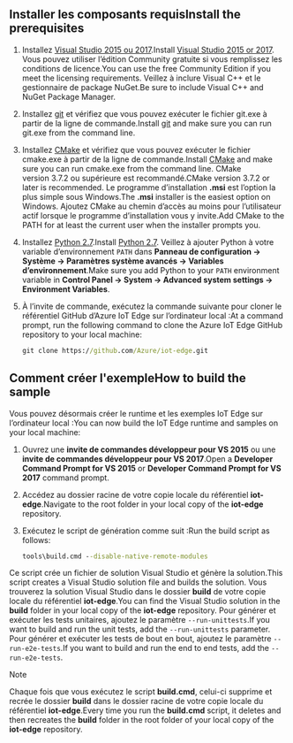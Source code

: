 ## <a name="install-the-prerequisites"></a><span data-ttu-id="85923-101">Installer les composants requis</span><span class="sxs-lookup"><span data-stu-id="85923-101">Install the prerequisites</span></span>

1. <span data-ttu-id="85923-102">Installez [Visual Studio 2015 ou 2017](https://www.visualstudio.com).</span><span class="sxs-lookup"><span data-stu-id="85923-102">Install [Visual Studio 2015 or 2017](https://www.visualstudio.com).</span></span> <span data-ttu-id="85923-103">Vous pouvez utiliser l’édition Community gratuite si vous remplissez les conditions de licence.</span><span class="sxs-lookup"><span data-stu-id="85923-103">You can use the free Community Edition if you meet the licensing requirements.</span></span> <span data-ttu-id="85923-104">Veillez à inclure Visual C++ et le gestionnaire de package NuGet.</span><span class="sxs-lookup"><span data-stu-id="85923-104">Be sure to include Visual C++ and NuGet Package Manager.</span></span>

1. <span data-ttu-id="85923-105">Installez [git](http://www.git-scm.com) et vérifiez que vous pouvez exécuter le fichier git.exe à partir de la ligne de commande.</span><span class="sxs-lookup"><span data-stu-id="85923-105">Install [git](http://www.git-scm.com) and make sure you can run git.exe from the command line.</span></span>

1. <span data-ttu-id="85923-106">Installez [CMake](https://cmake.org/download/) et vérifiez que vous pouvez exécuter le fichier cmake.exe à partir de la ligne de commande.</span><span class="sxs-lookup"><span data-stu-id="85923-106">Install [CMake](https://cmake.org/download/) and make sure you can run cmake.exe from the command line.</span></span> <span data-ttu-id="85923-107">CMake version 3.7.2 ou supérieure est recommandé.</span><span class="sxs-lookup"><span data-stu-id="85923-107">CMake version 3.7.2 or later is recommended.</span></span> <span data-ttu-id="85923-108">Le programme d’installation **.msi** est l’option la plus simple sous Windows.</span><span class="sxs-lookup"><span data-stu-id="85923-108">The **.msi** installer is the easiest option on Windows.</span></span> <span data-ttu-id="85923-109">Ajoutez CMake au chemin d’accès au moins pour l’utilisateur actif lorsque le programme d’installation vous y invite.</span><span class="sxs-lookup"><span data-stu-id="85923-109">Add CMake to the PATH for at least the current user when the installer prompts you.</span></span>

1. <span data-ttu-id="85923-110">Installez [Python 2.7](https://www.python.org/downloads/release/python-27).</span><span class="sxs-lookup"><span data-stu-id="85923-110">Install [Python 2.7](https://www.python.org/downloads/release/python-27).</span></span> <span data-ttu-id="85923-111">Veillez à ajouter Python à votre variable d’environnement `PATH` dans **Panneau de configuration -> Système -> Paramètres système avancés -> Variables d’environnement**.</span><span class="sxs-lookup"><span data-stu-id="85923-111">Make sure you add Python to your `PATH` environment variable in **Control Panel -> System -> Advanced system settings -> Environment Variables**.</span></span>

1. <span data-ttu-id="85923-112">À l’invite de commande, exécutez la commande suivante pour cloner le référentiel GitHub d’Azure IoT Edge sur l’ordinateur local :</span><span class="sxs-lookup"><span data-stu-id="85923-112">At a command prompt, run the following command to clone the Azure IoT Edge GitHub repository to your local machine:</span></span>

    ```cmd
    git clone https://github.com/Azure/iot-edge.git
    ```

## <a name="how-to-build-the-sample"></a><span data-ttu-id="85923-113">Comment créer l'exemple</span><span class="sxs-lookup"><span data-stu-id="85923-113">How to build the sample</span></span>

<span data-ttu-id="85923-114">Vous pouvez désormais créer le runtime et les exemples IoT Edge sur l’ordinateur local :</span><span class="sxs-lookup"><span data-stu-id="85923-114">You can now build the IoT Edge runtime and samples on your local machine:</span></span>

1. <span data-ttu-id="85923-115">Ouvrez une **invite de commandes développeur pour VS 2015** ou une **invite de commandes développeur pour VS 2017**.</span><span class="sxs-lookup"><span data-stu-id="85923-115">Open a **Developer Command Prompt for VS 2015** or **Developer Command Prompt for VS 2017** command prompt.</span></span>

1. <span data-ttu-id="85923-116">Accédez au dossier racine de votre copie locale du référentiel **iot-edge**.</span><span class="sxs-lookup"><span data-stu-id="85923-116">Navigate to the root folder in your local copy of the **iot-edge** repository.</span></span>

1. <span data-ttu-id="85923-117">Exécutez le script de génération comme suit :</span><span class="sxs-lookup"><span data-stu-id="85923-117">Run the build script as follows:</span></span>

    ```cmd
    tools\build.cmd --disable-native-remote-modules
    ```

<span data-ttu-id="85923-118">Ce script crée un fichier de solution Visual Studio et génère la solution.</span><span class="sxs-lookup"><span data-stu-id="85923-118">This script creates a Visual Studio solution file and builds the solution.</span></span> <span data-ttu-id="85923-119">Vous trouverez la solution Visual Studio dans le dossier **build** de votre copie locale du référentiel **iot-edge**.</span><span class="sxs-lookup"><span data-stu-id="85923-119">You can find the Visual Studio solution in the **build** folder in your local copy of the **iot-edge** repository.</span></span> <span data-ttu-id="85923-120">Pour générer et exécuter les tests unitaires, ajoutez le paramètre `--run-unittests`.</span><span class="sxs-lookup"><span data-stu-id="85923-120">If you want to build and run the unit tests, add the `--run-unittests` parameter.</span></span> <span data-ttu-id="85923-121">Pour générer et exécuter les tests de bout en bout, ajoutez le paramètre `--run-e2e-tests`.</span><span class="sxs-lookup"><span data-stu-id="85923-121">If you want to build and run the end to end tests, add the `--run-e2e-tests`.</span></span>

> [!NOTE]
> <span data-ttu-id="85923-122">Chaque fois que vous exécutez le script **build.cmd**, celui-ci supprime et recrée le dossier **build** dans le dossier racine de votre copie locale du référentiel **iot-edge**.</span><span class="sxs-lookup"><span data-stu-id="85923-122">Every time you run the **build.cmd** script, it deletes and then recreates the **build** folder in the root folder of your local copy of the **iot-edge** repository.</span></span>